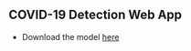 ## COVID-19 Detection Web App

- Download the model [here](https://www.dropbox.com/sh/siwkzth0czwg8o4/AADd7O77-9PW23ngbNzTg4nAa?dl=0)
